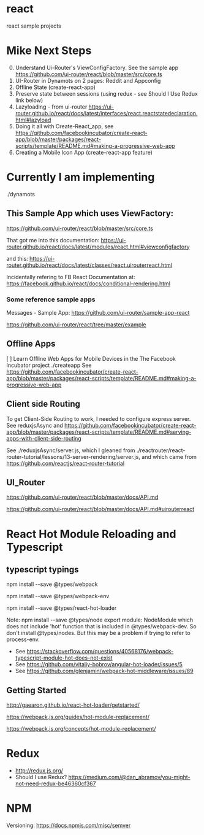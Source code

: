# react
react sample projects

# Mike Next Steps
0. Understand Ui-Router's ViewConfigFactory.  See the sample app https://github.com/ui-router/react/blob/master/src/core.ts
1. UI-Router in Dynamots on 2 pages: Reddit and Appconfig
2. Offline State (create-react-app)
3. Preserve state between sessions (using redux - see Should I Use Redux link below)
4. Lazyloading - from ui-router https://ui-router.github.io/react/docs/latest/interfaces/react.reactstatedeclaration.html#lazyload
5. Doing it all with Create-React_app, see https://github.com/facebookincubator/create-react-app/blob/master/packages/react-scripts/template/README.md#making-a-progressive-web-app
6. Creating a Mobile Icon App (create-react-app feature)


# Currently I am implementing
./dynamots

## This Sample App which uses ViewFactory: 

https://github.com/ui-router/react/blob/master/src/core.ts

That got me into this documentation: https://ui-router.github.io/react/docs/latest/modules/react.html#viewconfigfactory

and this: https://ui-router.github.io/react/docs/latest/classes/react.uirouterreact.html


Incidentally refering to FB React Documentation at: https://facebook.github.io/react/docs/conditional-rendering.html

### Some reference sample apps
Messages - Sample App:  https://github.com/ui-router/sample-app-react

https://github.com/ui-router/react/tree/master/example

## Offline Apps
[ ] Learn Offline Web Apps for Mobile Devices in the The Facebook Incubator project ./createapp
See https://github.com/facebookincubator/create-react-app/blob/master/packages/react-scripts/template/README.md#making-a-progressive-web-app


## Client side Routing
To get Client-Side Routing to work, I needed to configure express server.  See reduxjsAsync and https://github.com/facebookincubator/create-react-app/blob/master/packages/react-scripts/template/README.md#serving-apps-with-client-side-routing

See ./reduxjsAsync/server.js, which I gleaned from ./reactrouter/react-router-tutorial/lessons/13-server-rendering/server.js, and which came from https://github.com/reactjs/react-router-tutorial





## UI_Router
https://github.com/ui-router/react/blob/master/docs/API.md

https://github.com/ui-router/react/blob/master/docs/API.md#uirouterreact


# React Hot Module Reloading and Typescript

## typescript typings
npm install --save @types/webpack

npm install --save @types/webpack-env

npm install --save @types/react-hot-loader

Note: npm install --save @types/node export module: NodeModule which does not include 'hot' function that is included in @types/webpack-dev.  So don't install @types/nodes.  But this may be a problem if trying to refer to process-env.
* See https://stackoverflow.com/questions/40568176/webpack-typescript-module-hot-does-not-exist
* See https://github.com/vitaliy-bobrov/angular-hot-loader/issues/5
* See https://github.com/glenjamin/webpack-hot-middleware/issues/89

## Getting Started
http://gaearon.github.io/react-hot-loader/getstarted/

https://webpack.js.org/guides/hot-module-replacement/

https://webpack.js.org/concepts/hot-module-replacement/



# Redux
* http://redux.js.org/
* Should I use Redux?   https://medium.com/@dan_abramov/you-might-not-need-redux-be46360cf367

# NPM

Versioning: https://docs.npmjs.com/misc/semver










